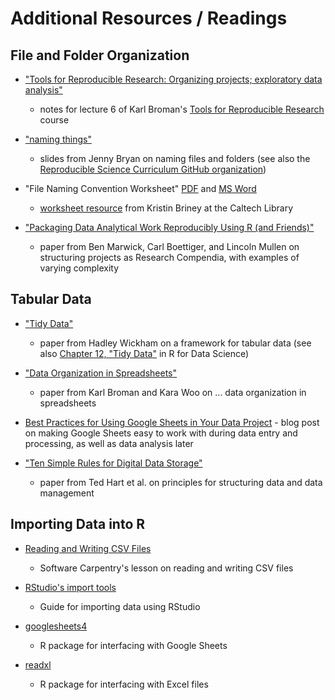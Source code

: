 # Additional Resources / Readings

## File and Folder Organization

* ["Tools for Reproducible Research: Organizing projects; exploratory data analysis"](https://kbroman.org/Tools4RR/assets/lectures/06_org_eda_withnotes.pdf)
  - notes for lecture 6 of Karl Broman's [Tools for Reproducible Research](https://kbroman.org/Tools4RR/) course

* ["naming things"](https://speakerdeck.com/jennybc/how-to-name-files)
  - slides from Jenny Bryan on naming files and folders (see also the [Reproducible Science Curriculum GitHub organization](https://github.com/Reproducible-Science-Curriculum/))

* "File Naming Convention Worksheet" [PDF](https://authors.library.caltech.edu/103626/1/FileNamingConventionWorksheet_Caltech.pdf) and [MS Word](https://authors.library.caltech.edu/103626/2/FileNamingConventionWorksheet_Generic.docx)
  - [worksheet resource](https://resolver.caltech.edu/CaltechAUTHORS:20200601-161923247) from Kristin Briney at the Caltech Library

* ["Packaging Data Analytical Work Reproducibly Using R (and Friends)"](https://www.tandfonline.com/doi/abs/10.1080/00031305.2017.1375986)
  - paper from Ben Marwick, Carl Boettiger, and Lincoln Mullen on structuring projects as Research Compendia, with examples of varying complexity
  
## Tabular Data
* ["Tidy Data"](https://www.jstatsoft.org/article/view/v059i10)
  - paper from Hadley Wickham on a framework for tabular data (see also [Chapter 12, "Tidy Data"](https://r4ds.had.co.nz/tidy-data.html) in R for Data Science)
  
* ["Data Organization in Spreadsheets"](https://www.tandfonline.com/doi/full/10.1080/00031305.2017.1375989)
  - paper from Karl Broman and Kara Woo on ... data organization in spreadsheets
  
* [Best Practices for Using Google Sheets in Your Data Project](https://matthewlincoln.net/2018/03/26/best-practices-for-using-google-sheets-in-your-data-project.html) - blog post on making Google Sheets easy to work with during data entry and processing, as well as data analysis later

* ["Ten Simple Rules for Digital Data Storage"](https://journals.plos.org/ploscompbiol/article?id=10.1371/journal.pcbi.1005097)
  - paper from Ted Hart et al. on principles for structuring data and data management

## Importing Data into R

* [Reading and Writing CSV Files](https://swcarpentry.github.io/r-novice-inflammation/11-supp-read-write-csv/)
  - Software Carpentry's lesson on reading and writing CSV files

* [RStudio's import tools](https://support.rstudio.com/hc/en-us/articles/218611977-Importing-Data-with-RStudio)
  - Guide for importing data using RStudio

* [googlesheets4](https://googlesheets4.tidyverse.org/)
  - R package for interfacing with Google Sheets
  
* [readxl](https://readxl.tidyverse.org/)
  - R package for interfacing with Excel files
